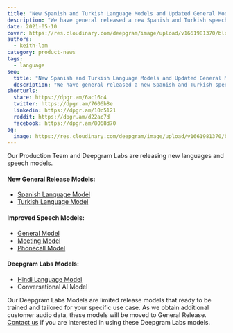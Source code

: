 ```yaml
---
title: "New Spanish and Turkish Language Models and Updated General Models"
description: "We have general released a new Spanish and Turkish speech model, improve all our general models and are limited releasing a Hindi and Conversational AI model"
date: 2021-05-10
cover: https://res.cloudinary.com/deepgram/image/upload/v1661981370/blog/new-spanish-and-turkish-language-models-and-updated-general-models/new-spanish-turkish-models%402x.jpg
authors:
  - keith-lam
category: product-news
tags:
  - language
seo:
  title: "New Spanish and Turkish Language Models and Updated General Models"
  description: "We have general released a new Spanish and Turkish speech model, improve all our general models and are limited releasing a Hindi and Conversational AI model"
shorturls:
  share: https://dpgr.am/6ac16c4
  twitter: https://dpgr.am/7606b8e
  linkedin: https://dpgr.am/10c5121
  reddit: https://dpgr.am/d22ac7d
  facebook: https://dpgr.am/8068d70
og:
  image: https://res.cloudinary.com/deepgram/image/upload/v1661981370/blog/new-spanish-and-turkish-language-models-and-updated-general-models/new-spanish-turkish-models%402x.jpg
---
```


Our Production Team and Deepgram Labs are releasing new languages and speech models.

#### New General Release Models:

*   [Spanish Language Model](https://deepgram.com/changelog/improved-spanish-support/)
*   [Turkish Language Model](https://deepgram.com/changelog/improved-turkish-support/)

#### Improved Speech Models:

*   [General Model](https://deepgram.com/changelog/updated-general-model-english-us/)
*   [Meeting Model](https://deepgram.com/changelog/updated-meeting-model-english-us/)
*   [Phonecall Model](https://deepgram.com/changelog/updated-phonecall-model-english-us/)

#### Deepgram Labs Models:

*   [Hindi Language Model](https://deepgram.com/changelog/hindi-support/)
*   Conversational AI Model

Our Deepgram Labs Models are limited release models that ready to be trained and tailored for your specific use case.  As we obtain additional customer audio data, these models will be moved to General Release. [Contact us](https://www.deepgram.com/contact-us) if you are interested in using these Deepgram Labs models.
